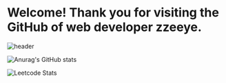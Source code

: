 # Welcome! Thank you for visiting the GitHub of web developer zzeeye. 

![header](https://capsule-render.vercel.app/api?type=waving&text=welcome%20hi!&color=auto&height=300&section=header&fontSize=90)


![Anurag's GitHub stats](https://github-readme-stats.vercel.app/api?username=zzeeye&show_icons=true&theme=graywhite)

![Leetcode Stats](https://leetcard.jacoblin.cool/zzeeye?theme=wtf)
